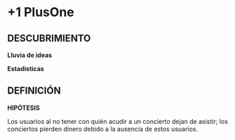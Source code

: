 # +1 PlusOne

## DESCUBRIMIENTO

**Lluvia de ideas**

 

**Estadísticas**

## DEFINICIÓN

**HIPÓTESIS**

Los usuarios al no tener con quién acudir a un concierto dejan de asistir; los conciertos pierden dinero debido a la ausencia de estos usuarios.   


